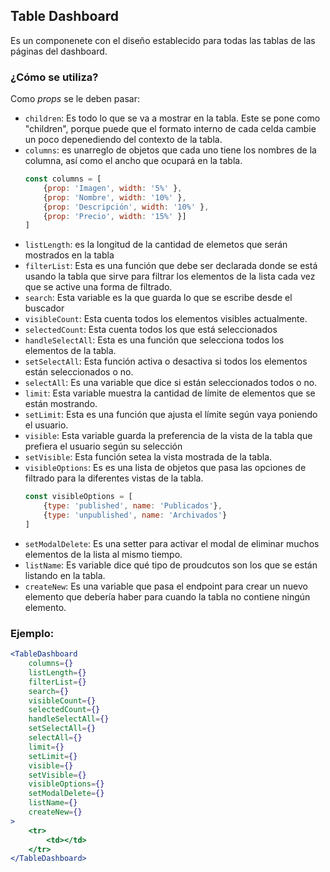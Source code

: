 ## Table Dashboard

Es un componenete con el diseño establecido para todas las tablas de las páginas del dashboard.

### ¿Cómo se utiliza?

Como _props_ se le deben pasar:

- `children`: Es todo lo que se va a mostrar en la tabla. Este se pone como "children", porque puede que el formato interno de cada celda cambie un poco depenediendo del contexto de la tabla.
- `columns`: es unarreglo de objetos que cada uno tiene los nombres de la columna, así como el ancho que ocupará en la tabla.
    ````jsx
    const columns = [
        {prop: 'Imagen', width: '5%' },
        {prop: 'Nombre', width: '10%' },
        {prop: 'Descripción', width: '10%' },
        {prop: 'Precio', width: '15%' }]
    ]
    ````
- `listLength`: es la longitud de la cantidad de elemetos que serán mostrados en la tabla
- `filterList`: Esta es una función que debe ser declarada donde se está usando la tabla que sirve para filtrar los elementos de la lista cada vez que se active una forma de filtrado.
- `search`: Esta variable es la que guarda lo que se escribe desde el buscador
- `visibleCount`: Esta cuenta todos los elementos visibles actualmente.
- `selectedCount`: Esta cuenta todos los que está seleccionados
- `handleSelectAll`: Esta es una función que selecciona todos los elementos de la tabla.
- `setSelectAll`: Esta función activa o desactiva si todos los elementos están seleccionados o no.
- `selectAll`: Es una variable que dice si están seleccionados todos o no.
- `limit`: Esta variable muestra la cantidad de límite de elementos que se están mostrando.
- `setLimit`: Esta es una función que ajusta el límite según vaya poniendo el usuario.
- `visible`: Esta variable guarda la preferencia de la vista de la tabla que prefiera el usuario según su selección
- `setVisible`: Esta función setea la vista mostrada de la tabla.
- `visibleOptions`: Es es una lista de objetos que pasa las opciones de filtrado para la diferentes vistas de la tabla.
    ````jsx
    const visibleOptions = [
        {type: 'published', name: 'Publicados'},
        {type: 'unpublished', name: 'Archivados'}
    ]
    ````
- `setModalDelete`: Es una setter para activar el modal de eliminar muchos elementos de la lista al mismo tiempo.
- `listName`: Es variable dice qué tipo de proudcutos son los que se están listando en la tabla.
- `createNew`: Es una variable que pasa el endpoint para crear un nuevo elemento que debería haber para cuando la tabla no contiene ningún elemento.

### Ejemplo:

````jsx
<TableDashboard
    columns={}
    listLength={}
    filterList={}
    search={}
    visibleCount={}
    selectedCount={}
    handleSelectAll={}
    setSelectAll={}
    selectAll={}
    limit={}
    setLimit={}
    visible={}
    setVisible={}
    visibleOptions={}
    setModalDelete={}
    listName={}
    createNew={}
>
    <tr>
        <td></td>
    </tr>
</TableDashboard>
````
